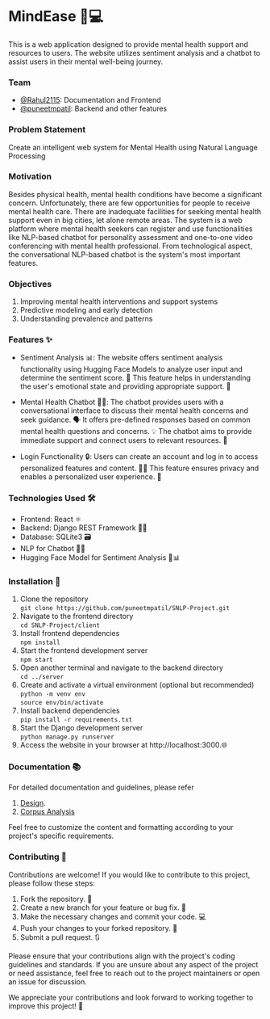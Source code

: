 # MindEase 🧠💻

This is a web application designed to provide mental health support and resources to users. The website utilizes sentiment analysis and a chatbot to assist users in their mental well-being journey.

### Team
- [@Rahul2115](https://github.com/Rahul2115): Documentation and Frontend
- [@puneetmpatil](https://github.com/puneetmpatil): Backend and other features

### Problem Statement
Create an intelligent web system for Mental Health using Natural Language Processing

### Motivation
Besides physical health, mental health conditions have become a significant concern. Unfortunately, there are few opportunities for people to receive mental health care. There are inadequate facilities for seeking mental health support even in big cities, let alone remote areas. The system is a web platform where mental health seekers can register and use functionalities like NLP-based chatbot for personality assessment and one-to-one video conferencing with mental health professional. From technological aspect, the conversational NLP-based chatbot is the system's most important features.

### Objectives
1. Improving mental health interventions and support systems
2. Predictive modeling and early detection
3. Understanding prevalence and patterns

### Features ✨

- Sentiment Analysis 📊: The website offers sentiment analysis functionality using Hugging Face Models to analyze user input and determine the sentiment score. 📝 This feature helps in understanding the user's emotional state and providing appropriate support. 🌟

- Mental Health Chatbot 🤖💬: The chatbot provides users with a conversational interface to discuss their mental health concerns and seek guidance. 🗣️ It offers pre-defined responses based on common mental health questions and concerns. 💡 The chatbot aims to provide immediate support and connect users to relevant resources. 🤝

- Login Functionality 🔒: Users can create an account and log in to access personalized features and content. 🙋‍♂️ This feature ensures privacy and enables a personalized user experience. 🔐

### Technologies Used 🛠️

- Frontend: React ⚛️
- Backend: Django REST Framework 🐍🔥
- Database: SQLite3 🗃️
- NLP for Chatbot 🤖🧠
- Hugging Face Model for Sentiment Analysis 🤗📊

### Installation 🚀

<ol>
<li>Clone the repository<br>
   <code>git clone https://github.com/puneetmpatil/SNLP-Project.git</code></li>
<li>Navigate to the frontend directory<br>
   <code>cd SNLP-Project/client
</code></li>
<li>Install frontend dependencies<br>
   <code>npm install</code></li>
<li>Start the frontend development server<br>
   <code>npm start</code></li>
<li>Open another terminal and navigate to the backend directory<br>
   <code>cd ../server</code></li>
<li>Create and activate a virtual environment (optional but recommended)<br>
   <code>python -m venv env</code><br>
   <code>source env/bin/activate</code>
</li>
<li>Install backend dependencies<br>
   <code>pip install -r requirements.txt
</code></li>
<li>Start the Django development server<br>
   <code>python manage.py runserver
</code></li>
<li>Access the website in your browser at http://localhost:3000.🌐</li>
</ol>

### Documentation 📚

For detailed documentation and guidelines, please refer 
1. [Design](https://docs.google.com/document/d/1DkrpyZCXnOh4Z0fnQxlSuSDz-lu8j7I5G3NI1BbpETs/edit?usp=sharing).
2. [Corpus Analysis](https://docs.google.com/document/d/1FTwDIgGIQv-zBlKOTKI0_NwzTqOm4r9gaalc5KRSfa4/edit?usp=sharing)

Feel free to customize the content and formatting according to your project's specific requirements.


### Contributing 👥

Contributions are welcome! If you would like to contribute to this project, please follow these steps:

1. Fork the repository. 🍴
2. Create a new branch for your feature or bug fix. 🌿
3. Make the necessary changes and commit your code. 💻
4. Push your changes to your forked repository. 🚀
5. Submit a pull request. 🔃

Please ensure that your contributions align with the project's coding guidelines and standards. If you are unsure about any aspect of the project or need assistance, feel free to reach out to the project maintainers or open an issue for discussion.

We appreciate your contributions and look forward to working together to improve this project! 👏

